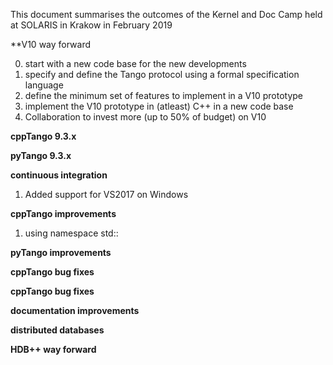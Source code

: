 This document summarises the outcomes of the Kernel and Doc Camp held at SOLARIS in Krakow in February 2019

**V10 way forward

0. start with a new code base for the new developments
1. specify and define the Tango protocol using a formal specification language
2. define the minimum set of features to implement in a V10 prototype
3. implement the V10 prototype in (atleast) C++ in a new code base
4. Collaboration to invest more (up to 50% of budget) on V10

**cppTango 9.3.x**

**pyTango 9.3.x**

**continuous integration**

1. Added support for VS2017 on Windows

**cppTango improvements**

1. using namespace std::

**pyTango improvements**

**cppTango bug fixes**

**cppTango bug fixes**

**documentation improvements**

**distributed databases**

**HDB++ way forward**


